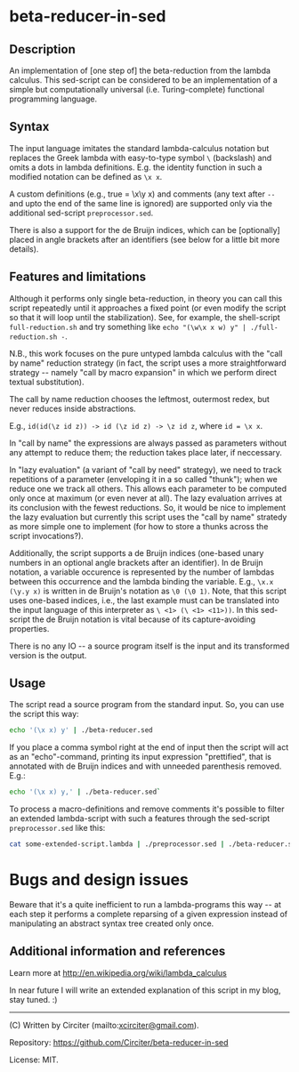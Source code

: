 # beta-reducer-in-sed

## Description

An implementation of [one step of] the beta-reduction from the lambda calculus. This sed-script 
can be considered to be an implementation of a simple but computationally universal (i.e. 
Turing-complete) functional programming language.

## Syntax

The input language imitates the standard lambda-calculus notation but replaces the Greek lambda 
with easy-to-type symbol `\` (backslash) and omits a dots in lambda definitions. E.g. the 
identity function in such a modified notation can be defined as `\x x`.

A custom definitions (e.g., true = \x\y x) and comments (any text after `--` and upto the end 
of the same line is ignored) are supported only via the additional sed-script 
`preprocessor.sed`.

There is also a support for the de Bruijn indices, which can be [optionally] placed in angle 
brackets after an identifiers (see below for a little bit more details).

## Features and limitations

Although it performs only single beta-reduction, in theory you can call this script repeatedly 
until it approaches a fixed point (or even modify the script so that it will loop until the 
stabilization). See, for example, the shell-script `full-reduction.sh` and try something like 
`echo "(\w\x x w) y" | ./full-reduction.sh -`.

N.B., this work focuses on the pure untyped lambda calculus with the "call by name" reduction 
strategy (in fact, the script uses a more straightforward strategy -- namely "call by 
macro expansion" in which we perform direct textual substitution).

The call by name reduction chooses the leftmost, outermost redex, but never reduces inside 
abstractions.

E.g., `id(id(\z id z)) -> id (\z id z) -> \z id z`, where `id = \x x`.

In "call by name" the expressions are always passed as parameters without any attempt to 
reduce them; the reduction takes place later, if neccessary.

In "lazy evaluation" (a variant of "call by need" strategy), we need to track repetitions of a 
parameter (enveloping it in a so called "thunk"); when we reduce one we track all others. This 
allows each parameter to be computed only once at maximum (or even never at all). The lazy 
evaluation arrives at its conclusion with the fewest reductions. So, it would be nice to 
implement the lazy evaluation but currently this script uses the "call by name" stratedy as more 
simple one to implement (for how to store a thunks across the script invocations?).

Additionally, the script supports a de Bruijn indices (one-based unary numbers in an optional 
angle brackets after an identifier). In de Bruijn notation, a variable occurence is represented 
by the number of lambdas between this occurrence and the lambda binding the variable. E.g., 
`\x.x (\y.y x)` is written in de Bruijn's notation as `\0 (\0 1)`. Note, that this script uses 
one-based indices, i.e., the last example must can be translated into the input language of 
this interpreter as `\ <1> (\ <1> <11>))`. In this sed-script the de Bruijn notation is vital 
because of its capture-avoiding properties.

There is no any IO -- a source program itself is the input and its transformed version is the 
output.

## Usage

The script read a source program from the standard input. So, you can use the script this way:

```bash
echo '(\x x) y' | ./beta-reducer.sed
```

If you place a comma symbol right at the end of input then the script will act as an 
"echo"-command, printing its input expression "prettified", that is annotated with de Bruijn 
indices and with unneeded parenthesis removed. E.g.:

```bash
echo '(\x x) y,' | ./beta-reducer.sed`
```

To process a macro-definitions and remove comments it's possible to filter an extended 
lambda-script with such a features through the sed-script `preprocessor.sed` like this:

```bash
cat some-extended-script.lambda | ./preprocessor.sed | ./beta-reducer.sed
```

# Bugs and design issues

Beware that it's a quite inefficient to run a lambda-programs this way -- at each step it 
performs a complete reparsing of a given expression instead of manipulating an abstract syntax 
tree created only once.

## Additional information and references

Learn more at http://en.wikipedia.org/wiki/lambda_calculus

In near future I will write an extended explanation of this script in my blog, stay tuned. :)

-------

(C) Written by Circiter (mailto:xcirciter@gmail.com).

Repository: https://github.com/Circiter/beta-reducer-in-sed

License: MIT.
